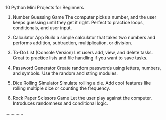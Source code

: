 10 Python Mini Projects for Beginners

 1. Number Guessing Game 
The computer picks a number, and the user keeps guessing until they get it right.
Perfect to practice loops, conditionals, and user input.

 2. Calculator App 
Build a simple calculator that takes two numbers and performs addition, subtraction, multiplication, or division.

 3. To-Do List (Console Version) 
Let users add, view, and delete tasks. Great to practice lists and file handling if you want to save tasks.

 4. Password Generator 
Create random passwords using letters, numbers, and symbols. Use the random and string modules.

 5. Dice Rolling Simulator 
Simulate rolling a die. Add cool features like rolling multiple dice or counting the frequency.

 6. Rock Paper Scissors Game 
Let the user play against the computer. Introduces randomness and conditional logic.

..............
